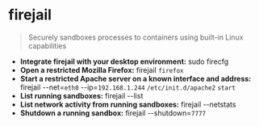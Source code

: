 # firejail
> Securely sandboxes processes to containers using built-in Linux capabilities
- **Integrate firejail with your desktop environment:**
sudo firecfg
- **Open a restricted Mozilla Firefox:**
firejail `firefox`
- **Start a restricted Apache server on a known interface and address:**
firejail --net=`eth0` --ip=`192.168.1.244` `/etc/init.d/apache2` `start`
- **List running sandboxes:**
firejail --list
- **List network activity from running sandboxes:**
firejail --netstats
- **Shutdown a running sandbox:**
firejail --shutdown=`7777`
